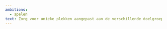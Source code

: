 ```yaml
---
ambitions:
  - spelen
text: Zorg voor unieke plekken aangepast aan de verschillende doelgroepen
---
```

